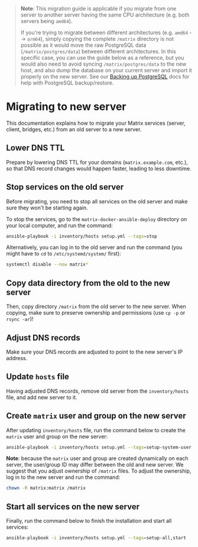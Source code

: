 > **Note**: This migration guide is applicable if you migrate from one server to another server having the same CPU architecture (e.g. both servers being `amd64`).
>
> If you're trying to migrate between different architectures (e.g. `amd64` --> `arm64`), simply copying the complete `/matrix` directory is not possible as it would move the raw PostgreSQL data (`/matrix/postgres/data`) between different architectures. In this specific case, you can use the guide below as a reference, but you would also need to avoid syncing `/matrix/postgres/data` to the new host, and also dump the database on your current server and import it properly on the new server. See our [Backing up PostgreSQL](maintenance-postgres.md#backing-up-postgresql) docs for help with PostgreSQL backup/restore.

# Migrating to new server

This documentation explains how to migrate your Matrix services (server, client, bridges, etc.) from an old server to a new server.

## Lower DNS TTL

Prepare by lowering DNS TTL for your domains (`matrix.example.com`, etc.), so that DNS record changes would happen faster, leading to less downtime.

## Stop services on the old server

Before migrating, you need to stop all services on the old server and make sure they won't be starting again.

To stop the services, go to the `matrix-docker-ansible-deploy` directory on your local computer, and run the command:

```sh
ansible-playbook -i inventory/hosts setup.yml --tags=stop
```

Alternatively, you can log in to the old server and run the command (you might have to `cd` to `/etc/systemd/system/` first):

```sh
systemctl disable --now matrix*
```

## Copy data directory from the old to the new server

Then, copy directory `/matrix` from the old server to the new server. When copying, make sure to preserve ownership and permissions (use `cp -p` or `rsync -ar`)!

## Adjust DNS records

Make sure your DNS records are adjusted to point to the new server's IP address.

## Update `hosts` file

Having adjusted DNS records, remove old server from the `inventory/hosts` file, and add new server to it.

## Create `matrix` user and group on the new server

After updating `inventory/hosts` file, run the command below to create the `matrix` user and group on the new server:

```sh
ansible-playbook -i inventory/hosts setup.yml --tags=setup-system-user
```

**Note**: because the `matrix` user and group are created dynamically on each server, the user/group ID may differ between the old and new server. We suggest that you adjust ownership of `/matrix` files. To adjust the ownership, log in to the new server and run the command:

```sh
chown -R matrix:matrix /matrix
```

## Start all services on the new server

Finally, run the command below to finish the installation and start all services:

```sh
ansible-playbook -i inventory/hosts setup.yml --tags=setup-all,start
```
